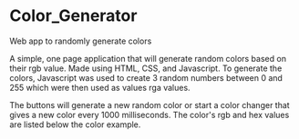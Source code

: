 # Color_Generator
Web app to randomly generate colors

A simple, one page application that will generate random colors based on their rgb value. Made using HTML, CSS, and Javascript. To generate the colors, Javascript was used to create 3 random numbers between 0 and 255 which were then used as values rga values. 

The buttons will generate a new random color or start a color changer that gives a new color every 1000 milliseconds. The color's rgb and hex values are listed below the color example.
